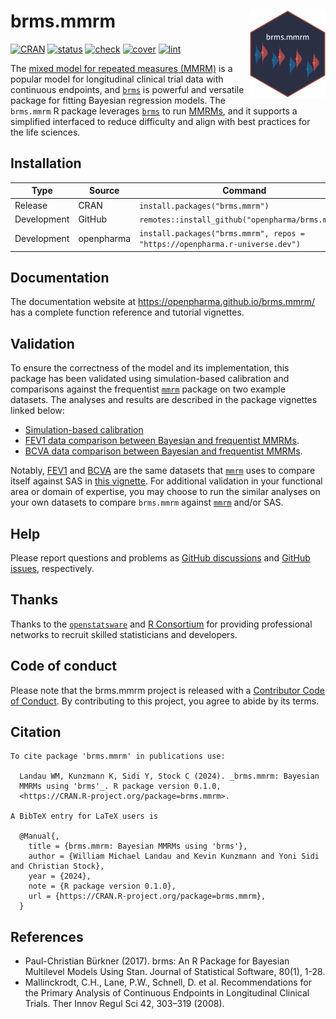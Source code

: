 
# brms.mmrm <img src="man/figures/logo.svg" align="right" height="139" alt="https://openpharma.github.io/brms.mmrm/" />

[![CRAN](https://www.r-pkg.org/badges/version/brms.mmrm)](https://CRAN.R-project.org/package=brms.mmrm)
[![status](https://www.repostatus.org/badges/latest/active.svg)](https://www.repostatus.org/#active)
[![check](https://github.com/openpharma/brms.mmrm/workflows/check/badge.svg)](https://github.com/openpharma/brms.mmrm/actions?query=workflow%3Acheck)
[![cover](https://github.com/openpharma/brms.mmrm/workflows/cover/badge.svg)](https://github.com/openpharma/brms.mmrm/actions?query=workflow%3Acover)
[![lint](https://github.com/openpharma/brms.mmrm/workflows/lint/badge.svg)](https://github.com/openpharma/brms.mmrm/actions?query=workflow%3Alint)

The [mixed model for repeated measures
(MMRM)](https://link.springer.com/article/10.1177/009286150804200402) is
a popular model for longitudinal clinical trial data with continuous
endpoints, and [`brms`](https://paul-buerkner.github.io/brms/) is
powerful and versatile package for fitting Bayesian regression models.
The `brms.mmrm` R package leverages
[`brms`](https://paul-buerkner.github.io/brms/) to run
[MMRMs](https://link.springer.com/article/10.1177/009286150804200402),
and it supports a simplified interfaced to reduce difficulty and align
with best practices for the life sciences.

## Installation

| Type        | Source     | Command                                                                      |
|-------------|------------|------------------------------------------------------------------------------|
| Release     | CRAN       | `install.packages("brms.mmrm")`                                              |
| Development | GitHub     | `remotes::install_github("openpharma/brms.mmrm")`                            |
| Development | openpharma | `install.packages("brms.mmrm", repos = "https://openpharma.r-universe.dev")` |

## Documentation

The documentation website at <https://openpharma.github.io/brms.mmrm/>
has a complete function reference and tutorial vignettes.

## Validation

To ensure the correctness of the model and its implementation, this
package has been validated using simulation-based calibration and
comparisons against the frequentist
[`mmrm`](https://openpharma.github.io/mmrm/latest-tag/) package on two
example datasets. The analyses and results are described in the package
vignettes linked below:

- [Simulation-based
  calibration](https://openpharma.github.io/brms.mmrm/articles/sbc.html)
- [FEV1 data comparison between Bayesian and frequentist
  MMRMs](https://openpharma.github.io/brms.mmrm/articles/fev1.html).
- [BCVA data comparison between Bayesian and frequentist
  MMRMs](https://openpharma.github.io/brms.mmrm/articles/bcva.html).

Notably,
[FEV1](https://openpharma.github.io/mmrm/latest-tag/reference/fev_data.html)
and
[BCVA](https://openpharma.github.io/mmrm/latest-tag/reference/bcva_data.html)
are the same datasets that
[`mmrm`](https://openpharma.github.io/mmrm/latest-tag/) uses to compare
itself against SAS in [this
vignette](https://openpharma.github.io/mmrm/latest-tag/articles/mmrm_review_methods.html).
For additional validation in your functional area or domain of
expertise, you may choose to run the similar analyses on your own
datasets to compare `brms.mmrm` against
[`mmrm`](https://openpharma.github.io/mmrm/latest-tag/) and/or SAS.

## Help

Please report questions and problems as [GitHub
discussions](https://github.com/openpharma/brms.mmrm) and [GitHub
issues](https://github.com/openpharma/brms.mmrm), respectively.

## Thanks

Thanks to the [`openstatsware`](https://www.openstatsware.org/) and [R
Consortium](https://www.r-consortium.org/) for providing professional
networks to recruit skilled statisticians and developers.

## Code of conduct

Please note that the brms.mmrm project is released with a [Contributor
Code of
Conduct](https://contributor-covenant.org/version/2/1/CODE_OF_CONDUCT.html).
By contributing to this project, you agree to abide by its terms.

## Citation

    To cite package 'brms.mmrm' in publications use:

      Landau WM, Kunzmann K, Sidi Y, Stock C (2024). _brms.mmrm: Bayesian
      MMRMs using 'brms'_. R package version 0.1.0,
      <https://CRAN.R-project.org/package=brms.mmrm>.

    A BibTeX entry for LaTeX users is

      @Manual{,
        title = {brms.mmrm: Bayesian MMRMs using 'brms'},
        author = {William Michael Landau and Kevin Kunzmann and Yoni Sidi and Christian Stock},
        year = {2024},
        note = {R package version 0.1.0},
        url = {https://CRAN.R-project.org/package=brms.mmrm},
      }

## References

- Paul-Christian Bürkner (2017). brms: An R Package for Bayesian
  Multilevel Models Using Stan. Journal of Statistical Software, 80(1),
  1-28.
- Mallinckrodt, C.H., Lane, P.W., Schnell, D. et al. Recommendations for
  the Primary Analysis of Continuous Endpoints in Longitudinal Clinical
  Trials. Ther Innov Regul Sci 42, 303–319 (2008).
